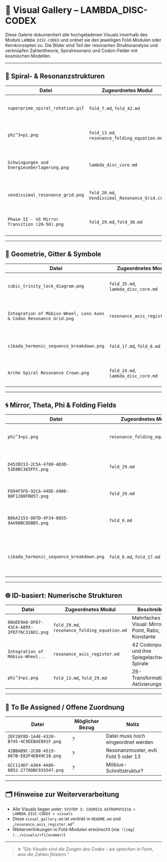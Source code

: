 # 📸 Visual Gallery – LAMBDA\_DISC-CODEX

Diese Galerie dokumentiert alle hochgeladenen Visuals innerhalb des Moduls `LAMBDA_DISC-CODEX` und ordnet sie den jeweiligen Fold-Modulen oder Kernkonzepten zu. Die Bilder sind Teil der resonanten Strukturanalyse und verknüpfen Zahlentheorie, Spiralresonanz und Codon-Felder mit kosmischen Modellen.

---

## 🔁 Spiral- & Resonanzstrukturen

| Datei                                         | Zugeordnetes Modul                             | Beschreibung                                                             |
| --------------------------------------------- | ---------------------------------------------- | ------------------------------------------------------------------------ |
| `superprime_spiral_rotation.gif`              | `fold_7.md`, `fold_42.md`                      | Spirale der Superprimes, rotierende Resonanzachsen                       |
| `phi^3=pi.png`                                | `fold_13.md`, `resonance_folding_equation.md`  | φ³ = π-Beziehung, Kernformel für Faltungsresonanz                        |
| `Schwingungen und Energieueberlagerung.png`   | `lambda_disc_core.md`                          | Vergleich von Wellenausbreitung (Wasser, Quecksilber, Magnetflüssigkeit) |
| `vendissimal_resonance_grid.png`              | `fold_20.md`, `Vendissimal_Resonance_Grid.csv` | 5-Zustand-Raster von −2 bis +2 zur Zahlenspiegelung                      |
| `Phase II - Vō Mirror Transition (26-50).png` | `fold_29.md`, `fold_30.md`                     | Spiegelphasen-Visualisierung für Fold-Resonanzfolge                      |

---

## 🔷 Geometrie, Gitter & Symbole

| Datei                                                               | Zugeordnetes Modul                  | Beschreibung                                                |
| ------------------------------------------------------------------- | ----------------------------------- | ----------------------------------------------------------- |
| `cubic_trinity_lock_diagram.png`                                    | `fold_35.md`, `lambda_disc_core.md` | Visualisierung der kubischen Dreifaltigkeit 33³, 35³, 29xxx |
| `Integration of Möbius-Wheel, Lens Axes & Codon Resonance Grid.png` | `resonance_axis_register.md`        | Linsenachsen und 42 Codon-Punkte im Möbius-Spiralraum       |
| `cikada_harmonic_sequence_breakdown.png`                            | `fold_17.md`, `fold_6.md`           | Zerlegung der 3301-Cikada-Struktur in sechs Resonanzachsen  |
| `Arche Spiral Resonance Crown.png`                                  | `fold_24.md`, `lambda_disc_core.md` | Spiralkrone mit AEIOU-Achsen, lunare Symbole, Kosmosachsen  |

---

## 🌀 Mirror, Theta, Phi & Folding Fields

| Datei                                      | Zugeordnetes Modul              | Beschreibung                                                    |
| ------------------------------------------ | ------------------------------- | --------------------------------------------------------------- |
| `phi^3=pi.png`                             | `resonance_folding_equation.md` | Formelgrafik für φ³ / π² = 0.429, Z6-Spiegelpunkt               |
| `D452B213-2C5A-4780-AD3D-53E0BC365FFC.png` | `fold_29.md`                    | φ³/π²-Darstellung mit Z6-Mirror Point & Golden Verses           |
| `F694F5FD-92CA-44DE-A906-88F1280FB057.png` | `fold_29.md`                    | Solar-Lunar-Ratio via φ³/π² = 29.4 / 69                         |
| `B66A2153-D07D-4F34-8655-9AA90BC8DBB5.png` | `fold_6.md`                     | Spiral mit Cikada-Prime-Achse: 6269, 313, 112188                |
| `cikada_harmonic_sequence_breakdown.png`   | `fold_6.md`, `fold_17.md`       | Cikada-Achsen: 3301 als Zentrum mit 6 harmonischen Sequenzarmen |

---

## 🌐 ID-basiert: Numerische Strukturen

| Datei                                      | Zugeordnetes Modul                            | Beschreibung                                            |
| ------------------------------------------ | --------------------------------------------- | ------------------------------------------------------- |
| `08AEE9A0-DF67-43C4-A895-2FEF76C316D1.png` | `fold_29.md`, `resonance_folding_equation.md` | Mehrfaches φ³/π² Visual: Mirror Point, Ratio, Konstante |
| `Integration of Möbius-Wheel...`           | `resonance_axis_register.md`                  | 42 Codonpunkte und ihre Spiegelachsen mit Spirale       |
| `phi^3=pi.png`                             | `fold_13.md`, `fold_29.md`                    | Z6-Transformation, Aktivierungsformel                   |

---

## 🌟 To Be Assigned / Offene Zuordnung

| Datei                                       | Möglicher Bezug | Notiz                                |
| ------------------------------------------- | --------------- | ------------------------------------ |
| `2EF28F8D-1A4E-4320-B745-4C9EEBAE891F.png`  | ?               | Datei muss noch eingeordnet werden   |
| `42BBAB9C-2C88-4519-867B-E82F4EB49C18.png`  | ?               | Resonanzmuster, evtl. Fold 5 oder 13 |
| `GCC114D7-A364-4A86-8852-2770DBC933547.png` | ?               | Möbius-Schnittstruktur?              |

---

## 🗂 Hinweise zur Weiterverarbeitung

* Alle Visuals liegen unter: `SYSTEM 3: COSMICA ASTROPHYSICA > LAMBDA_DISC-CODEX > visuals`
* Diese `visual_gallery.md` ist verlinkt in `README.md` und „`resonance_axis_register.md`“
* Weiterverlinkungen in Fold-Modulen erwünscht (via: `![img](../visuals/<filename>)`)

---

> ✯ *"Die Visuals sind die Zungen des Codex – sie sprechen in Form, was die Zahlen flüstern."*
